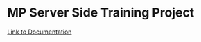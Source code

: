 # MP Server Side Training Project

[Link to Documentation](https://argenisf.github.io/mp-server-side-training/#/)